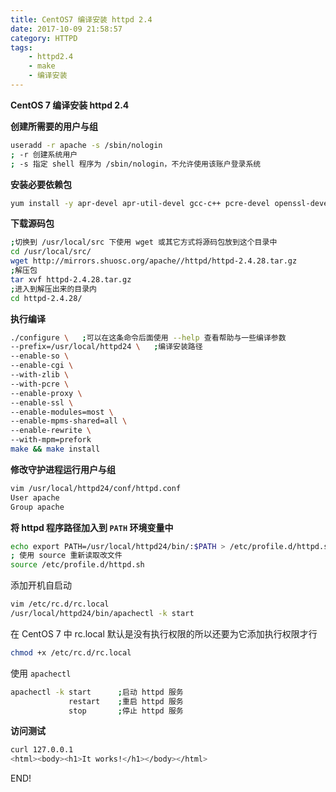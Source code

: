 ```yaml
---
title: CentOS7 编译安装 httpd 2.4
date: 2017-10-09 21:58:57
category: HTTPD
tags:
	- httpd2.4
	- make
	- 编译安装
---
```


**CentOS 7 编译安装 httpd 2.4**

**创建所需要的用户与组**

```sh
useradd -r apache -s /sbin/nologin
; -r 创建系统用户
; -s 指定 shell 程序为 /sbin/nologin，不允许使用该账户登录系统
```

**安装必要依赖包**

```sh
yum install -y apr-devel apr-util-devel gcc-c++ pcre-devel openssl-devel wget
```

**下载源码包**

```sh
;切换到 /usr/local/src 下使用 wget 或其它方式将源码包放到这个目录中
cd /usr/local/src/
wget http://mirrors.shuosc.org/apache//httpd/httpd-2.4.28.tar.gz
;解压包
tar xvf httpd-2.4.28.tar.gz
;进入到解压出来的目录内
cd httpd-2.4.28/
```

**执行编译**

```sh
./configure \	;可以在这条命令后面使用 --help 查看帮助与一些编译参数
--prefix=/usr/local/httpd24 \	;编译安装路径
--enable-so \
--enable-cgi \
--with-zlib \
--with-pcre \
--enable-proxy \
--enable-ssl \
--enable-modules=most \
--enable-mpms-shared=all \
--enable-rewrite \
--with-mpm=prefork
make && make install
```

**修改守护进程运行用户与组**

```sh
vim /usr/local/httpd24/conf/httpd.conf
User apache
Group apache
```

**将 httpd 程序路径加入到 `PATH` 环境变量中**

```sh
echo export PATH=/usr/local/httpd24/bin/:$PATH > /etc/profile.d/httpd.sh
; 使用 source 重新读取改文件
source /etc/profile.d/httpd.sh
```

添加开机自启动

```sh
vim /etc/rc.d/rc.local
/usr/local/httpd24/bin/apachectl -k start
```

在 CentOS 7 中 rc.local 默认是没有执行权限的所以还要为它添加执行权限才行

```sh
chmod +x /etc/rc.d/rc.local
```

使用 `apachectl` 

```sh
apachectl -k start		;启动 httpd 服务
			 restart	;重启 httpd 服务
			 stop		;停止 httpd 服务
```

**访问测试**

```sh
curl 127.0.0.1
<html><body><h1>It works!</h1></body></html>
```



END!